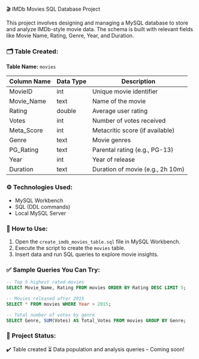 🎬 IMDb Movies SQL Database Project

This project involves designing and managing a MySQL database to store and analyze IMDb-style movie data. The schema is built with relevant fields like Movie Name, Rating, Genre, Year, and Duration.

### 🗂️ Table Created:
**Table Name:** `movies`

| Column Name   | Data Type | Description                       |
|---------------|-----------|-----------------------------------|
| MovieID       | int       | Unique movie identifier           |
| Movie_Name    | text      | Name of the movie                 |
| Rating        | double    | Average user rating               |
| Votes         | int       | Number of votes received          |
| Meta_Score    | int       | Metacritic score (if available)   |
| Genre         | text      | Movie genres                      |
| PG_Rating     | text      | Parental rating (e.g., PG-13)     |
| Year          | int       | Year of release                   |
| Duration      | text      | Duration of movie (e.g., 2h 10m)  |

### ⚙️ Technologies Used:
- MySQL Workbench
- SQL (DDL commands)
- Local MySQL Server

### 🔧 How to Use:
1. Open the `create_imdb_movies_table.sql` file in MySQL Workbench.
2. Execute the script to create the `movies` table.
3. Insert data and run SQL queries to explore movie insights.

### ✅ Sample Queries You Can Try:
```sql
-- Top 5 highest rated movies
SELECT Movie_Name, Rating FROM movies ORDER BY Rating DESC LIMIT 5;

-- Movies released after 2015
SELECT * FROM movies WHERE Year > 2015;

-- Total number of votes by genre
SELECT Genre, SUM(Votes) AS Total_Votes FROM movies GROUP BY Genre;
````

### 📌 Project Status:

✔️ Table created
⏳ Data population and analysis queries – Coming soon!





